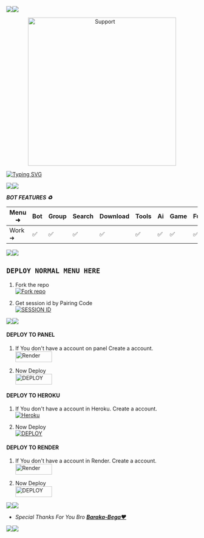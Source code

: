 <a><img src='https://i.imgur.com/LyHic3i.gif'/></a><a><img src='https://i.imgur.com/LyHic3i.gif'/></a>
 


</p>
<p align="center"> 
  <a href="https://whatsapp.com/channel/0029VajJoCoLI8YePbpsnE3q">
    <img alt=Support height="390" src="https://i.ibb.co/4jBhn13/Socialthumb.jpg"> 
    </p>

<a href="https://git.io/typing-svg"><img src="https://readme-typing-svg.demolab.com?font=Fira+Code&pause=1000&random=false&width=435&lines=THIS+IS+TREX-MD+MADE+IN+KENYA+🇰🇪" alt="Typing SVG" /></a>


<a><img src='https://i.imgur.com/LyHic3i.gif'/></a><a><img src='https://i.imgur.com/LyHic3i.gif'/></a>


***BOT FEATURES ♻️***

| Menu ⁠➜ | Bot | Group | Search | Download | Tools | Ai | Game | Fun | Owner | Bug | Convert | List |
| --------| --- | ----- | ------ | -------- | ----- | -- | ---- | --- | ----- | ----| --------| -----|
| Work ➜ |  ✅ |   ✅  |    ✅  |     ✅   |   ✅  | ✅ |   ✅ |  ✅ |  ✅   | ✅  |    ✅   |  ✅  |


<a><img src='https://i.imgur.com/LyHic3i.gif'/></a><a><img src='https://i.imgur.com/LyHic3i.gif'/></a>


## `DEPLOY NORMAL MENU HERE` 


1. Fork the repo
    <br>
<a href='https://gitHub.com/Berabruce/TREX-MD/fork' target="_blank"><img alt='Fork repo' src='https://img.shields.io/badge/Fork Repo-100000?style=for-the-badge&logo=scan&logoColor=white&labelColor=black&color=black'/></a>


2. Get session id by Pairing Code
    <br>
<a href='https://trex-session-scanners-b8a59bb9726a.herokuapp.com/' target="_blank"><img alt='SESSION ID' src='https://img.shields.io/badge/Session_id-100000?style=for-the-badge&logo=scan&logoColor=white&labelColor=black&color=black'/></a>

<a><img src='https://i.imgur.com/LyHic3i.gif'/></a><a><img src='https://i.imgur.com/LyHic3i.gif'/></a>

#### DEPLOY TO PANEL 

1. If You don't have a account on panel Create a account.
    <br>
<a href='https://bot-hosting.net/?aff=1086839354611212288' target="_blank"><img alt='Render' src='https://img.shields.io/badge/CREATE-h?color=black&style=for-the-badge&logo=render' width="96.35" height="28"/></a></p>


2. Now Deploy
    <br>
<a href='https://bot-hosting.net/?aff=1086839354611212288' target="_blank"><img alt='DEPLOY' src='https://img.shields.io/badge/DEPLOY -h?color=black&style=for-the-badge&logo=render' width="96.35" height="28"/></a></p>


#### DEPLOY TO HEROKU 

1. If You don't have a account in Heroku. Create a account.
    <br>
<a href='https://signup.heroku.com/' target="_blank"><img alt='Heroku' src='https://img.shields.io/badge/-Create-black?style=for-the-badge&logo=heroku&logoColor=white'/></a>

2. Now Deploy
    <br>
<a href='https://dashboard.heroku.com/new?template=https://gitHub.com/Berabruce/TREX-MD' target="_blank"><img alt='DEPLOY' src='https://img.shields.io/badge/-DEPLOY-black?style=for-the-badge&logo=heroku&logoColor=white'/></a>


#### DEPLOY TO RENDER

1. If You don't have a account in Render. Create a account.
    <br>
<a href='https://dashboard.render.com/register' target="_blank"><img alt='Render' src='https://img.shields.io/badge/CREATE-h?color=black&style=for-the-badge&logo=render' width="96.35" height="28"/></a></p>

2. Now Deploy
    <br>
<a href='https://dashboard.render.com' target="_blank"><img alt='DEPLOY' src='https://img.shields.io/badge/DEPLOY -h?color=black&style=for-the-badge&logo=render' width="96.35" height="28"/></a></p>

<a><img src='https://i.imgur.com/LyHic3i.gif'/></a><a><img src='https://i.imgur.com/LyHic3i.gif'/></a>


- *Special Thanks For You Bro **[Baraka-Bega❤️](https://github.com/Kingbega)***


<a><img src='https://i.imgur.com/LyHic3i.gif'/></a><a><img src='https://i.imgur.com/LyHic3i.gif'/></a>
